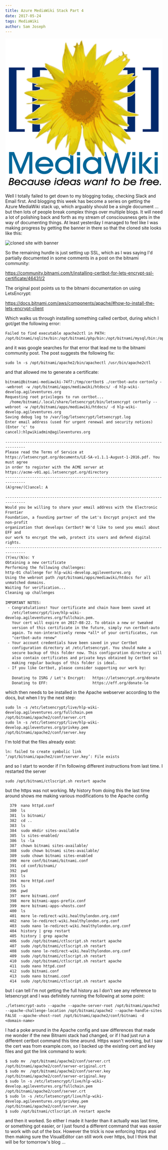 ```yaml
---
title: Azure MediaWiki Stack Part 4
date: 2017-05-24
tags: MediaWiki
author: Sam Joseph
---
```


![mediawiki](/images/MediaWiki.svg)

Well I totally failed to get down to my blogging today, checking Slack and Email first.  And blogging this week has become a series on getting the Azure MediaWiki stack up, which arguably should be a single document ... but then lots of people break complex things over multiple blogs.  It will need a lot of polishing back and forth as my stream of consciousness gets in the way of documenting things.  At least yesterday I managed to feel like I was making progress by getting the banner in there so that the cloned site looks like this:

![cloned site with banner](https://www.dropbox.com/s/cze89vat8f09xs5/Screenshot%202017-05-24%2009.50.00.png?dl=1)

So the remaining hurdle is just setting up SSL, which as I was saying I'd partially documented in some comments in a post on the bitnami community:

https://community.bitnami.com/t/installing-certbot-for-lets-encrypt-ssl-certificate/46431/2

The original post points us to the bitnami documentation on using LetsEncrypt:

https://docs.bitnami.com/aws/components/apache/#how-to-install-the-lets-encrypt-client

Which walks us through installing something called certbot, during which I got/get the following error:

```
Failed to find executable apache2ctl in PATH: /opt/bitnami/sqlite/bin:/opt/bitnami/php/bin:/opt/bitnami/mysql/bin:/opt/bitnami/apache2/bin:/opt/bitnami/common/bin:/usr/local/sbin:/usr/local/bin:/usr/sbin:/usr/bin:/sbin:/bin:/snap/bin
```

and it was google searches for that error that lead me to the bitnami community post.  The post suggests the following fix:

```
sudo ln -s /opt/bitnami/apache2/bin/apachectl /usr/bin/apache2ctl
```

and that allowed me to generate a certificate:

```
bitnami@bitnami-mediawiki-74f7:/tmp/certbot$ ./certbot-auto certonly --webroot -w /opt/bitnami/apps/mediawiki/htdocs/ -d hlp-wiki-develop.agileventures.org
Requesting root privileges to run certbot...
  /home/bitnami/.local/share/letsencrypt/bin/letsencrypt certonly --webroot -w /opt/bitnami/apps/mediawiki/htdocs/ -d hlp-wiki-develop.agileventures.org
Saving debug log to /var/log/letsencrypt/letsencrypt.log
Enter email address (used for urgent renewal and security notices) (Enter 'c' to
cancel):hlpwikiadmin@agileventures.org

-------------------------------------------------------------------------------
Please read the Terms of Service at
https://letsencrypt.org/documents/LE-SA-v1.1.1-August-1-2016.pdf. You must agree
in order to register with the ACME server at
https://acme-v01.api.letsencrypt.org/directory
-------------------------------------------------------------------------------
(A)gree/(C)ancel: A

-------------------------------------------------------------------------------
Would you be willing to share your email address with the Electronic Frontier
Foundation, a founding partner of the Let's Encrypt project and the non-profit
organization that develops Certbot? We'd like to send you email about EFF and
our work to encrypt the web, protect its users and defend digital rights.
-------------------------------------------------------------------------------
(Y)es/(N)o: Y
Obtaining a new certificate
Performing the following challenges:
http-01 challenge for hlp-wiki-develop.agileventures.org
Using the webroot path /opt/bitnami/apps/mediawiki/htdocs for all unmatched domains.
Waiting for verification...
Cleaning up challenges

IMPORTANT NOTES:
 - Congratulations! Your certificate and chain have been saved at
   /etc/letsencrypt/live/hlp-wiki-develop.agileventures.org/fullchain.pem.
   Your cert will expire on 2017-08-22. To obtain a new or tweaked
   version of this certificate in the future, simply run certbot-auto
   again. To non-interactively renew *all* of your certificates, run
   "certbot-auto renew"
 - Your account credentials have been saved in your Certbot
   configuration directory at /etc/letsencrypt. You should make a
   secure backup of this folder now. This configuration directory will
   also contain certificates and private keys obtained by Certbot so
   making regular backups of this folder is ideal.
 - If you like Certbot, please consider supporting our work by:

   Donating to ISRG / Let's Encrypt:   https://letsencrypt.org/donate
   Donating to EFF:                    https://eff.org/donate-le

```

which then needs to be installed in the Apache webserver according to the docs, but when I try the next step:

```
sudo ln -s /etc/letsencrypt/live/hlp-wiki-develop.agileventures.org/fullchain.pem /opt/bitnami/apache2/conf/server.crt
sudo ln -s /etc/letsencrypt/live/hlp-wiki-develop.agileventures.org/privkey.pem /opt/bitnami/apache2/conf/server.key
```

I'm told that the files already exist:

```
ln: failed to create symbolic link ‘/opt/bitnami/apache2/conf/server.key’: File exists
```

and so I start to wonder if I'm following different instructions from last time.  I restarted the server

```
sudo /opt/bitnami/ctlscript.sh restart apache
```

but the https was not working.  My history from doing this the last time around shows me making various modifications to the Apache config

```
  379  nano httpd.conf 
  380  ls
  381  ls bitnami/
  382  cd ..
  383  ls
  384  sudo mkdir sites-available
  385  ls sites-enabled/
  386  ls -la
  387  chown bitnami sites-available/
  388  sudo chown bitnami sites-available/
  389  sudo chown bitnami sites-enabled
  390  more conf/bitnami/bitnami.conf 
  391  cd conf/bitnami/
  392  pwd
  393  ls
  394  more httpd.conf 
  395  ls
  396  pwd
  397  more bitnami.conf 
  398  more bitnami-apps-prefix.conf
  399  more bitnami-apps-vhosts.conf
  400  ls
  401  more le-redirect-wiki.healthylondon.org.conf
  402  nano le-redirect-wiki.healthylondon.org.conf 
  403  sudo nano le-redirect-wiki.healthylondon.org.conf 
  404  history | grep restart
  405  history | grep apache
  406  sudo /opt/bitnami/ctlscript.sh restart apache
  407  sudo /opt/bitnami/ctlscript.sh restart
  408  sudo nano le-redirect-wiki.healthylondon.org.conf 
  409  sudo /opt/bitnami/ctlscript.sh restart
  410  sudo /opt/bitnami/ctlscript.sh restart apache
  411  sudo nano httpd.conf 
  412  sudo bitnami.conf
  413  sudo nano bitnami.conf 
  414  sudo /opt/bitnami/ctlscript.sh restart apache
```

but I can tell I'm not getting the full history as I don't see any reference to letsencrypt and I was definitely running the following at some point:

```
./letsencrypt-auto --apache --apache-server-root /opt/bitnami/apache2 --apache-challenge-location /opt/bitnami/apache2 --apache-handle-sites FALSE --apache-vhost-root /opt/bitnami/apache2/conf/bitnami -d <domain-name>
```

I had a poke around in the Apache config and saw differences that made me wonder if the new Bitnami stack had changed, or if I had just run a different certbot command this time around.  Https wasn't working, but I saw the cert was from example.com, so I backed up the existing cert and key files and got the link command to work:

```
$ sudo mv  /opt/bitnami/apache2/conf/server.crt /opt/bitnami/apache2/conf/server-original.crt
$ sudo mv  /opt/bitnami/apache2/conf/server.key /opt/bitnami/apache2/conf/server-original.key
$ sudo ln -s /etc/letsencrypt/live/hlp-wiki-develop.agileventures.org/fullchain.pem /opt/bitnami/apache2/conf/server.crt
$ sudo ln -s /etc/letsencrypt/live/hlp-wiki-develop.agileventures.org/privkey.pem /opt/bitnami/apache2/conf/server.key
$ sudo /opt/bitnami/ctlscript.sh restart apache
```

and then it worked. So either I made it harder than it actually was last time, or something got easier, or I just found a different command that was easier to work with out of the box.  However the trick is now enforcing https and then making sure the VisualEditor can still work over https, but I think that will be for tomorrow's blog ...